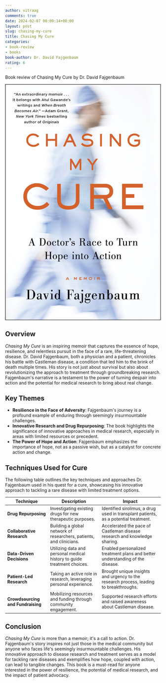 ```yaml
---
author: vitraag
comments: true
date: 2024-02-07 00:09:14+00:00
layout: post
slug: chasing-my-cure 
title: Chasing My Cure
categories:
- book-review
- books
book-author: Dr. David Fajgenbaum
rating: 6
---
```

Book review of Chasing My Cure by Dr. David Fajgenbaum

![Chasing My Cure](/assets/images/books/chasing-my-cure.jpg)

## Overview

*Chasing My Cure* is an inspiring memoir that captures the essence of hope, resilience, and relentless pursuit in the face of a rare, life-threatening disease. Dr. David Fajgenbaum, both a physician and a patient, chronicles his battle with Castleman disease, a condition that led him to the brink of death multiple times. His story is not just about survival but also about revolutionizing the approach to treatment through groundbreaking research. Fajgenbaum's narrative is a testament to the power of turning despair into action and the potential for medical research to bring about real change.

## Key Themes

- **Resilience in the Face of Adversity**: Fajgenbaum's journey is a profound example of enduring through seemingly insurmountable challenges.
- **Innovative Research and Drug Repurposing**: The book highlights the significance of innovative approaches in medical research, especially in areas with limited resources or precedent.
- **The Power of Hope and Action**: Fajgenbaum emphasizes the importance of hope, not as a passive wish, but as a catalyst for concrete action and change.

## Techniques Used for Cure

The following table outlines the key techniques and approaches Dr. Fajgenbaum used in his quest for a cure, showcasing his innovative approach to tackling a rare disease with limited treatment options.

| Technique | Description | Impact |
|-----------|-------------|--------|
| **Drug Repurposing** | Investigating existing drugs for new therapeutic purposes. | Identified sirolimus, a drug used in transplant patients, as a potential treatment. |
| **Collaborative Research** | Building a global network of researchers, patients, and clinicians. | Accelerated the pace of Castleman disease research and knowledge sharing. |
| **Data-Driven Decisions** | Utilizing data and personal medical history to guide treatment choices. | Enabled personalized treatment plans and better understanding of the disease. |
| **Patient-Led Research** | Taking an active role in research, leveraging personal experience. | Brought unique insights and urgency to the research process, leading to breakthroughs. |
| **Crowdsourcing and Fundraising** | Mobilizing resources and funding through community engagement. | Supported research efforts and raised awareness about Castleman disease. |

## Conclusion

*Chasing My Cure* is more than a memoir; it's a call to action. Dr. Fajgenbaum's story inspires not just those in the medical community but anyone who faces life's seemingly insurmountable challenges. His innovative approach to disease research and treatment serves as a model for tackling rare diseases and exemplifies how hope, coupled with action, can lead to tangible changes. This book is a must-read for anyone interested in the power of resilience, the potential of medical research, and the impact of patient advocacy.


